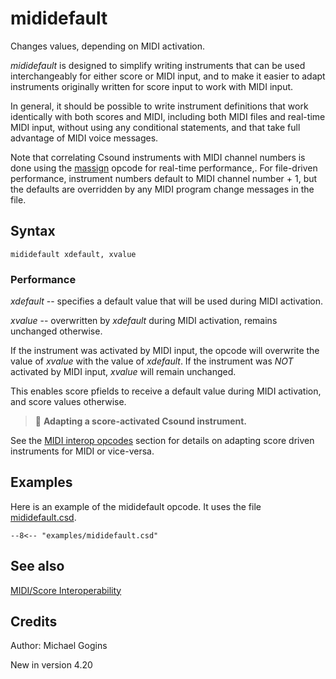 <!--
id:mididefault
category:Real-time MIDI:MIDI/Score Interoperability
-->
# mididefault
Changes values, depending on MIDI activation.

_mididefault_ is designed to simplify writing instruments that can be used interchangeably for either score or MIDI input, and to make it easier to adapt instruments originally written for score input to work with MIDI input.

In general, it should be possible to write instrument definitions that work identically with both scores and MIDI, including both MIDI files and real-time MIDI input, without using any conditional statements, and that take full advantage of MIDI voice messages.

Note that correlating Csound instruments with MIDI channel numbers is done using the [massign](../../opcodes/massign) opcode for real-time performance,.  For file-driven performance, instrument numbers default to MIDI channel number + 1, but the defaults are overridden by any MIDI program change messages in the file.

## Syntax
``` csound-orc
mididefault xdefault, xvalue
```

### Performance

_xdefault_ -- specifies a default value that will be used during MIDI activation.

_xvalue_ -- overwritten by _xdefault_ during MIDI activation, remains unchanged otherwise.

If the instrument was activated by MIDI input, the opcode will overwrite the value of _xvalue_ with the value of _xdefault_. If the instrument was _NOT_ activated by MIDI input, _xvalue_ will remain unchanged.

This enables score pfields to receive a default value during MIDI activation, and score values otherwise.

> :memo: **Adapting a score-activated Csound instrument.**
>
See the [MIDI interop opcodes](../../midi/interop) section for details on adapting score driven instruments for MIDI or vice-versa.

## Examples

Here is an example of the mididefault opcode. It uses the file [mididefault.csd](../../examples/mididefault.csd).

``` csound-csd title="Example of the mididefault opcode." linenums="1"
--8<-- "examples/mididefault.csd"
```

## See also

[MIDI/Score Interoperability](../../midi/interop)

## Credits

Author: Michael Gogins

New in version 4.20
